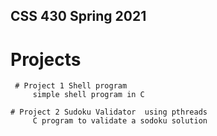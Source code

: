 ## CSS 430 Spring 2021 

   # Projects 

     # Project 1 Shell program 
         simple shell program in C
  
    # Project 2 Sudoku Validator  using pthreads 
         C program to validate a sodoku solution 
   


